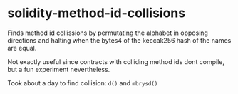# solidity-method-id-collisions
Finds method id collissions by permutating the alphabet in opposing directions and halting when the bytes4 of the keccak256 hash of the names are equal.

Not exactly useful since contracts with colliding method ids dont compile, but a fun experiment nevertheless.

Took about a day to find collision: `d()` and `mbrysd()`

